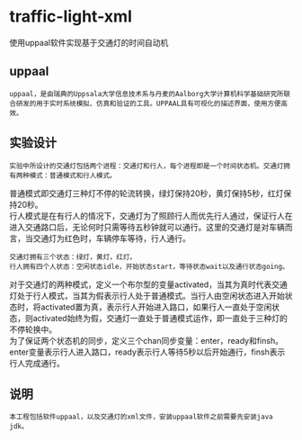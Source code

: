# traffic-light-xml
使用uppaal软件实现基于交通灯的时间自动机
## uppaal
    uppaal，是由瑞典的Uppsala大学信息技术系与丹麦的Aalborg大学计算机科学基础研究所联合研发的用于实时系统模拟、仿真和验证的工具。UPPAAL具有可视化的描述界面，使用方便高效。
## 实验设计
    实验中所设计的交通灯包括两个进程：交通灯和行人，每个进程即是一个时间状态机。交通灯拥有两种模式：普通模式和行人模式。  
普通模式即交通灯三种灯不停的轮流转换，绿灯保持20秒，黄灯保持5秒，红灯保持20秒。  
行人模式是在有行人的情况下，交通灯为了照顾行人而优先行人通过，保证行人在进入交通路口后，无论何时只需等待五秒钟就可以通行。这里的交通灯是对车辆而言，当交通灯为红色时，车辆停车等待，行人通行。    
     
    交通灯拥有三个状态：绿灯，黄灯，红灯。
    行人拥有四个人状态：空闲状态idle，开始状态start，等待状态wait以及通行状态going。 
对于交通灯的两种模式，定义一个布尔型的变量activated，当其为真时代表交通灯处于行人模式，当其为假表示行人处于普通模式。当行人由空闲状态进入开始状态时，将activated置为真，表示行人开始进入路口，如果行人一直处于空闲状态，则activated始终为假，交通灯一直处于普通模式运作，即一直处于三种灯的不停轮换中。  
为了保证两个状态机的同步，定义三个chan同步变量：enter，ready和finsh。enter变量表示行人进入路口，ready表示行人等待5秒以后开始通行，finsh表示行人完成通行。
## 说明
    本工程包括软件uppaal，以及交通灯的xml文件，安装uppaal软件之前需要先安装java jdk。
